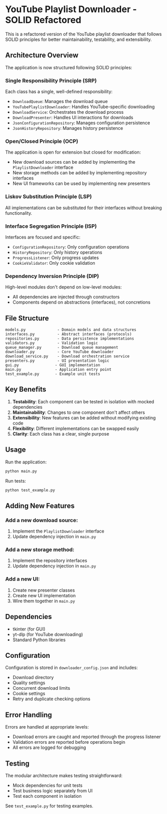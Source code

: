 # YouTube Playlist Downloader - SOLID Refactored

This is a refactored version of the YouTube playlist downloader that follows SOLID principles for better maintainability, testability, and extensibility.

## Architecture Overview

The application is now structured following SOLID principles:

### Single Responsibility Principle (SRP)
Each class has a single, well-defined responsibility:
- `DownloadQueue`: Manages the download queue
- `YouTubePlaylistDownloader`: Handles YouTube-specific downloading
- `DownloadService`: Orchestrates the download process
- `DownloadPresenter`: Handles UI interactions for downloads
- `JsonConfigurationRepository`: Manages configuration persistence
- `JsonHistoryRepository`: Manages history persistence

### Open/Closed Principle (OCP)
The application is open for extension but closed for modification:
- New download sources can be added by implementing the `PlaylistDownloader` interface
- New storage methods can be added by implementing repository interfaces
- New UI frameworks can be used by implementing new presenters

### Liskov Substitution Principle (LSP)
All implementations can be substituted for their interfaces without breaking functionality.

### Interface Segregation Principle (ISP)
Interfaces are focused and specific:
- `ConfigurationRepository`: Only configuration operations
- `HistoryRepository`: Only history operations
- `ProgressListener`: Only progress updates
- `CookieValidator`: Only cookie validation

### Dependency Inversion Principle (DIP)
High-level modules don't depend on low-level modules:
- All dependencies are injected through constructors
- Components depend on abstractions (interfaces), not concretions

## File Structure

```
models.py              - Domain models and data structures
interfaces.py          - Abstract interfaces (protocols)
repositories.py        - Data persistence implementations
validators.py          - Validation logic
queue_manager.py       - Download queue management
downloader.py          - Core YouTube downloader
download_service.py    - Download orchestration service
presenters.py          - UI presentation logic
gui.py                - GUI implementation
main.py               - Application entry point
test_example.py       - Example unit tests
```

## Key Benefits

1. **Testability**: Each component can be tested in isolation with mocked dependencies
2. **Maintainability**: Changes to one component don't affect others
3. **Extensibility**: New features can be added without modifying existing code
4. **Flexibility**: Different implementations can be swapped easily
5. **Clarity**: Each class has a clear, single purpose

## Usage

Run the application:
```bash
python main.py
```

Run tests:
```bash
python test_example.py
```

## Adding New Features

### Add a new download source:
1. Implement the `PlaylistDownloader` interface
2. Update dependency injection in `main.py`

### Add a new storage method:
1. Implement the repository interfaces
2. Update dependency injection in `main.py`

### Add a new UI:
1. Create new presenter classes
2. Create new UI implementation
3. Wire them together in `main.py`

## Dependencies

- tkinter (for GUI)
- yt-dlp (for YouTube downloading)
- Standard Python libraries

## Configuration

Configuration is stored in `downloader_config.json` and includes:
- Download directory
- Quality settings
- Concurrent download limits
- Cookie settings
- Retry and duplicate checking options

## Error Handling

Errors are handled at appropriate levels:
- Download errors are caught and reported through the progress listener
- Validation errors are reported before operations begin
- All errors are logged for debugging

## Testing

The modular architecture makes testing straightforward:
- Mock dependencies for unit tests
- Test business logic separately from UI
- Test each component in isolation

See `test_example.py` for testing examples.